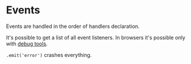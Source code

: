 # Events

Events are handled in the order of handlers declaration.

It's possible to get a list of all event listeners. In browsers it's possible only with [debug tools](https://developers.google.com/web/tools/chrome-devtools/console/utilities#geteventlistenersobject).

`.emit('error')` crashes everything.
